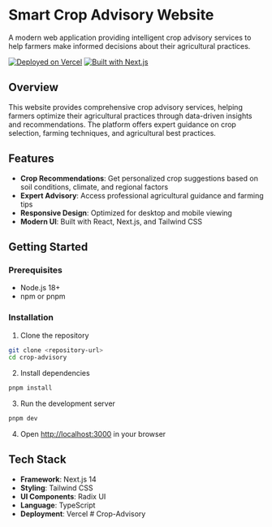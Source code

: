 # Smart Crop Advisory Website

A modern web application providing intelligent crop advisory services to help farmers make informed decisions about their agricultural practices.

[![Deployed on Vercel](https://img.shields.io/badge/Deployed%20on-Vercel-black?style=for-the-badge&logo=vercel)](https://vercel.com/debdyuti-mondals-projects/smart-crop-advisory-website)
[![Built with Next.js](https://img.shields.io/badge/Built%20with-Next.js-black?style=for-the-badge&logo=next.js)](https://nextjs.org/)

## Overview

This website provides comprehensive crop advisory services, helping farmers optimize their agricultural practices through data-driven insights and recommendations. The platform offers expert guidance on crop selection, farming techniques, and agricultural best practices.

## Features

- **Crop Recommendations**: Get personalized crop suggestions based on soil conditions, climate, and regional factors
- **Expert Advisory**: Access professional agricultural guidance and farming tips
- **Responsive Design**: Optimized for desktop and mobile viewing
- **Modern UI**: Built with React, Next.js, and Tailwind CSS

## Getting Started

### Prerequisites

- Node.js 18+ 
- npm or pnpm

### Installation

1. Clone the repository
```bash
git clone <repository-url>
cd crop-advisory
```

2. Install dependencies
```bash
pnpm install
```

3. Run the development server
```bash
pnpm dev
```

4. Open [http://localhost:3000](http://localhost:3000) in your browser

## Tech Stack

- **Framework**: Next.js 14
- **Styling**: Tailwind CSS
- **UI Components**: Radix UI
- **Language**: TypeScript
- **Deployment**: Vercel
#   C r o p - A d v i s o r y  
 